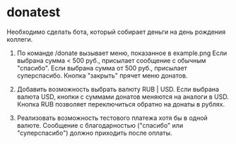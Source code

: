 # donatest

Необходимо сделать бота, который собирает деньги на день рождения коллеги.

1. По команде  /donate вызывает меню, показанное в example.png
   Если выбрана сумма < 500 руб., присылает сообщение с обычным "спасибо".
   Если выбрана сумма от 500 руб., присылает суперспасибо.
   Кнопка "закрыть" прячет меню донатов.

2. Добавить возможность выбрать валюту RUB | USD.
   Если выбрана валюта USD, кнопки с суммами донатов меняются на аналоги в USD.
   Кнопка RUB позволяет переключиться обратно на донаты в рублях.

3. Реализовать возможность тестового платежа хотя бы в одной валюте.
   Сообщение с благодарностью ("спасибо" или "суперспасибо") должно приходить после оплаты.
